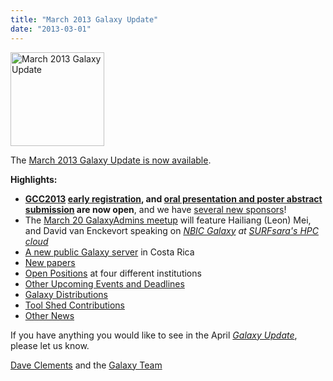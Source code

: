 ```yaml
---
title: "March 2013 Galaxy Update"
date: "2013-03-01"
---
```

<div class='right'><a href='/galaxy-updates/2013-03/'><img src="/src/images/logos/GalaxyUpdate200.png" alt="March 2013 Galaxy Update" width=150 /></a></div>

The [March 2013 Galaxy Update is now available](/galaxy-updates/2013-03/). 

**Highlights:**
* **[GCC2013](/galaxy-updates/2013-03/#gcc2013) [early registration](/events/gcc2013/register/), and [oral presentation and poster abstract submission](/events/gcc2013/abstracts/) are now open**, and we have  [several new sponsors](/galaxy-updates/2013-03/#sponsorships)!
* The [March 20 GalaxyAdmins meetup](/galaxy-updates/2013-03/#march-galaxyadmins-web-meetup) will feature Hailiang (Leon) Mei, and David van Enckevort speaking on *[NBIC Galaxy](http://galaxy.nbic.nl/) at [SURFsara's HPC cloud](https://www.surfsara.nl/)* 
* [A new public Galaxy server](/galaxy-updates/2013-03/#new-public-galaxy-servers) in Costa Rica
* [New papers](/galaxy-updates/2013-03/#new-papers)
* [Open Positions](/galaxy-updates/2013-03/#whos-hiring) at four different institutions
* [Other Upcoming Events and Deadlines](/galaxy-updates/2013-03/#other-upcoming-events-and-deadlines)
* [Galaxy Distributions](/galaxy-updates/2013-03/#galaxy-distributions)
* [Tool Shed Contributions](/galaxy-updates/2013-03/#toolshed-contributions)
* [Other News](/galaxy-updates/2013-03/#other-news)

If you have anything you would like to see in the April *[Galaxy Update](/galaxy-updates/)*, please let us know.

[Dave Clements](/people/dave-clements/) and the [Galaxy Team](/galaxy-team/)
